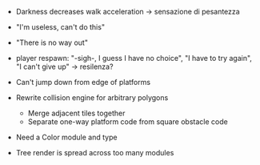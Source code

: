 - Darkness decreases walk acceleration -> sensazione di pesantezza
- "I'm useless, can't do this"
- "There is no way out"
- player respawn: "-sigh-, I guess I have no choice", "I have to try again", "I can't give up" -> resilenza?




- Can't jump down from edge of platforms

- Rewrite collision engine for arbitrary polygons
  * Merge adjacent tiles together
  * Separate one-way platform code from square obstacle code

- Need a Color module and type

- Tree render is spread across too many modules

